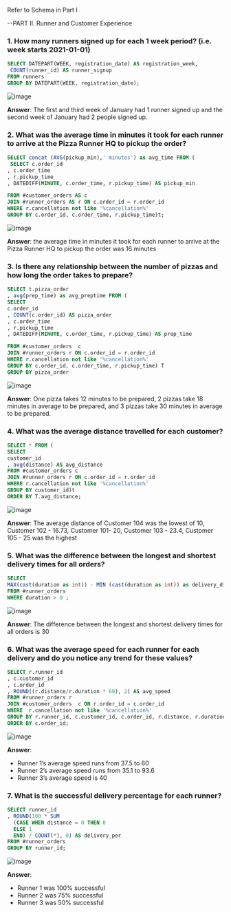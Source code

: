 Refer to Schema in Part I

--PART II. Runner and Customer Experience


### 1. How many runners signed up for each 1 week period? (i.e. week starts 2021-01-01)

```sql
SELECT DATEPART(WEEK, registration_date) AS registration_week,
 COUNT(runner_id) AS runner_signup
FROM runners
GROUP BY DATEPART(WEEK, registration_date);
```
![image](https://user-images.githubusercontent.com/80718915/154826438-51d32d88-9945-4488-9315-9bd38ba0037c.png)

**Answer**: The first and third week of January had 1 runner signed up and the second week of January had 2 people signed up.


### 2. What was the average time in minutes it took for each runner to arrive at the Pizza Runner HQ to pickup the order?

```sql
SELECT concat (AVG(pickup_min),' minutes') as avg_time FROM (
 SELECT c.order_id
, c.order_time
, r.pickup_time
, DATEDIFF(MINUTE, c.order_time, r.pickup_time) AS pickup_min

FROM #customer_orders AS c
JOIN #runner_orders AS r ON c.order_id = r.order_id
WHERE r.cancellation not like '%cancellation%'
GROUP BY c.order_id, c.order_time, r.pickup_time)t;
```
![image](https://user-images.githubusercontent.com/80718915/154826459-3c5dbd2d-029a-450f-a268-62f32a77fa56.png)

**Answer**:  the average time in minutes it took for each runner to arrive at the Pizza Runner HQ to pickup the order was 16 minutes

### 3. Is there any relationship between the number of pizzas and how long the order takes to prepare?

```sql 
SELECT t.pizza_order
, avg(prep_time) as avg_preptime FROM (
SELECT 
c.order_id
, COUNT(c.order_id) AS pizza_order
, c.order_time
, r.pickup_time
, DATEDIFF(MINUTE, c.order_time, r.pickup_time) AS prep_time

FROM #customer_orders  c 
JOIN #runner_orders r ON c.order_id = r.order_id
WHERE r.cancellation not like '%cancellation%'
GROUP BY c.order_id, c.order_time, r.pickup_time) T
GROUP BY pizza_order
```
![image](https://user-images.githubusercontent.com/80718915/154826483-ed3d16da-a2b6-43d1-a282-0a3a63ec228c.png)

**Answer**: One pizza takes 12 minutes to be prepared, 2 pizzas take 18 minutes in average to be prepared, and 3 pizzas take 30 minutes in average to be prepared.

### 4. What was the average distance travelled for each customer?

```sql
SELECT * FROM (
SELECT 
customer_id
, avg(distance) AS avg_distance
FROM #customer_orders c
JOIN #runner_orders r ON c.order_id = r.order_id
WHERE r.cancellation not like '%cancellation%'
GROUP BY customer_id)t
ORDER BY T.avg_distance; 
```
![image](https://user-images.githubusercontent.com/80718915/154826511-f3f919ea-8080-4efd-80a4-f1c19f4e9b6a.png)

**Answer**: The average distance of Customer 104 was the lowest of 10, Customer 102 - 16.73, Customer 101- 20, Customer 103 - 23.4, Customer 105 - 25 was the highest 

### 5. What was the difference between the longest and shortest delivery times for all orders?

```sql
SELECT 
MAX(cast(duration as int)) - MIN (cast(duration as int)) as delivery_diff
FROM #runner_orders
WHERE duration > 0 ; 
```
![image](https://user-images.githubusercontent.com/80718915/154826530-8d70a17b-fd85-4753-bbe3-b8e896fdacb9.png)

**Answer**:  The difference between the longest and shortest delivery times for all orders is 30 

### 6. What was the average speed for each runner for each delivery and do you notice any trend for these values?

```sql
SELECT r.runner_id
, c.customer_id
, c.order_id
, ROUND((r.distance/r.duration * 60), 2) AS avg_speed
FROM #runner_orders r
JOIN #customer_orders  c ON r.order_id = c.order_id
WHERE  r.cancellation not like '%cancellation%'
GROUP BY r.runner_id, c.customer_id, c.order_id, r.distance, r.duration
ORDER BY c.order_id;
```
![image](https://user-images.githubusercontent.com/80718915/154826565-f45d9b2f-3ca2-4172-871b-df5ec64478ee.png)

**Answer**:
- Runner 1’s average speed runs from 37.5 to 60
- Runner 2’s average speed runs from 35.1 to 93.6
- Runner 3’s average speed is 40


### 7. What is the successful delivery percentage for each runner?

```sql
SELECT runner_id
, ROUND(100 * SUM
  (CASE WHEN distance = 0 THEN 0
  ELSE 1
  END) / COUNT(*), 0) AS delivery_per
FROM #runner_orders
GROUP BY runner_id;
```
![image](https://user-images.githubusercontent.com/80718915/154826582-f1a924c7-064a-4690-8dd5-e61296f43e27.png)

**Answer**:
- Runner 1 was 100% successful
- Runner 2 was 75% successful
- Runner 3 was 50% successful
